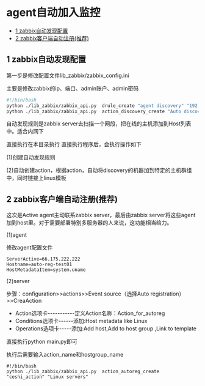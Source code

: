 # agent自动加入监控

* [1 zabbix自动发现配置](#1-zabbix自动发现配置)
* [2 zabbix客户端自动注册(推荐)](#2-zabbix客户端自动注册推荐)

## 1 zabbix自动发现配置


第一步是修改配置文件lib_zabbix/zabbix_config.ini 

主要是修改zabbix的ip、端口、admin账户、admin密码

```bash
#!/bin/bash
python ./lib_zabbix/zabbix_api.py  drule_create "agent discovery" "192.168.199.1-252"
python ./lib_zabbix/zabbix_api.py  action_discovery_create "Auto discovery" store
``` 
自动发现规则是zabbix server去扫描一个网段，把在线的主机添加到Host列表中。适合内网下

直接执行在本目录执行 
直接执行程序后，会执行操作如下

(1)创建自动发现规则

(2)自动创建action，根据action，自动将discovery的机器加到特定的主机群组中，同时链接上linux模板

## 2 zabbix客户端自动注册(推荐)

这次是Active agent主动联系zabbix server，最后由zabbix server将这些agent加到host里。对于需要部署特别多服务器的人来说，这功能相当给力。

(1)agent

修改agent配置文件
```
ServerActive=66.175.222.222
Hostname=auto-reg-test01
HostMetadataItem=system.uname
```
(2)server

步骤：configuration>>actions>>Event source（选择Auto registration）>>CreaAction

* Action选项卡-----------定义Action名称：Action_for_autoreg
* Conditions选项卡------添加:Host metadata like Linux
* Operations选项卡-----添加:Add host,Add to host group ,Link to template

直接执行python main.py即可

执行后需要输入action_name和hostgroup_name

```
#!/bin/bash
python ./lib_zabbix/zabbix_api.py  action_autoreg_create "ceshi_action" "Linux servers"
```
